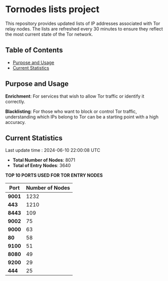 # Tornodes lists project

This repository provides updated lists of IP addresses associated with Tor relay nodes. The lists are refreshed every 30 minutes to ensure they reflect the most current state of the Tor network.

## Table of Contents

- [Purpose and Usage](#purpose-and-usage)
- [Current Statistics](#current-statistics)


## Purpose and Usage

**Enrichment**: For services that wish to allow Tor traffic or identify it correctly.

**Blacklisting**: For those who want to block or control Tor traffic, understanding which IPs belong to Tor can be a starting point with a high accuracy.

## Current Statistics

Last update time : 2024-06-10 22:00:08 UTC

- **Total Number of Nodes**: 8071
- **Total of Entry Nodes**: 3640

**TOP 10 PORTS USED FOR TOR ENTRY NODES**

| **Port** | **Number of Nodes** |
|------|-----------------|
| **9001**   | 1232  |
| **443**   | 1210  |
| **8443**   | 109  |
| **9002**   | 75  |
| **9000**   | 63  |
| **80**   | 58  |
| **9100**   | 51  |
| **8080**   | 49  |
| **9200**   | 29  |
| **444**   | 25  |

